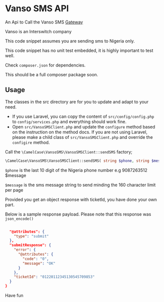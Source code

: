 # Vanso SMS API

An Api to Call the Vanso SMS [Gateway](https://www.interswitchgroup.com/)

Vanso is an Interswitch company

This code snippet assumes you are sending sms to Nigeria only.

This code snippet has no unit test embedded, it is highly important to test well.

Check `composer.json` for dependencies.

This should be a full composer package soon.

## Usage

The classes in the src directory are for you to update and adapt to your need.

-   If you use Laravel, you can copy the content of `src/config/config.php` to `config/services.php` and everything should work fine.
-   Open `src/VansoSMSClient.php` and update the `configure` method based on the instruction on the method docs. If you are not using Laravel, please make a child class of `src/VansoSMSClient.php` and override the `configire` method.

Call the `\CamelCase\VansoSMS\VansoSMSClient::sendSMS` factory;

```php
\CamelCase\VansoSMS\VansoSMSClient::sendSMS( string $phone, string $message );
```

`$phone` is the last 10 digit of the Nigeria phone number e.g 9087263512
\$message

`$message` is the sms message string to send minding the 160 character limit per page

Provided you get an object response with ticketId, you have done your own part.

Below is a sample response payload. Please note that this response was `json_encode()`

```json

  "@attributes": {
    "type": "submit"
  },
  "submitResponse": {
    "error": {
      "@attributes": {
        "code": "0",
        "message": "OK"
      }
    },
    "ticketId": "01220112345130545709853"
  }
}
```

Have fun
